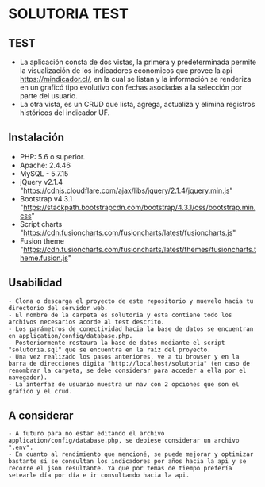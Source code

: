 # SOLUTORIA TEST
## TEST
- La aplicación consta de dos vistas, la primera y predeterminada permite la visualización de los indicadores economicos que provee la api https://mindicador.cl/, en la cual se listan y la información se renderiza en un graficó tipo evolutivo con fechas asociadas a la selección por parte del usuario. 
- La otra vista, es un CRUD que lista, agrega, actualiza y elimina registros históricos del indicador UF.

## Instalación
- PHP: 5.6 o superior.
- Apache: 2.4.46 
- MySQL - 5.7.15
- jQuery v2.1.4 "https://cdnjs.cloudflare.com/ajax/libs/jquery/2.1.4/jquery.min.js"
- Bootstrap v4.3.1 "https://stackpath.bootstrapcdn.com/bootstrap/4.3.1/css/bootstrap.min.css"
- Script charts "https://cdn.fusioncharts.com/fusioncharts/latest/fusioncharts.js"
- Fusion theme "https://cdn.fusioncharts.com/fusioncharts/latest/themes/fusioncharts.theme.fusion.js"
## Usabilidad
	- Clona o descarga el proyecto de este repositorio y muevelo hacia tu directorio del servidor web.
    - El nombre de la carpeta es solutoria y esta contiene todo los archivos necesarios acorde al test descrito.
    - Los parámetros de conectividad hacia la base de datos se encuentran en application/config/database.php.
    - Posteriormente restaura la base de datos mediante el script "solutoria.sql" que se encuentra en la raíz del proyecto.
    - Una vez realizado los pasos anteriores, ve a tu browser y en la barra de direcciones digita "http://localhost/solutoria" (en caso de renombrar la carpeta, se debe considerar para acceder a ella por el navegador).
    - La interfaz de usuario muestra un nav con 2 opciones que son el gráfico y el crud.
## A considerar
    - A futuro para no estar editando el archivo application/config/database.php, se debiese considerar un archivo ".env".
    - En cuanto al rendimiento que mencioné, se puede mejorar y optimizar bastante si se consultan los indicadores por años hacia la api y se recorre el json resultante. Ya que por temas de tiempo prefería setearle día por día e ir consultando hacia la api.